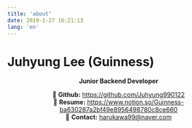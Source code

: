 ```yaml
---
title: 'about'
date: 2019-1-27 16:21:13
lang: 'en'
---
```


# Juhyung Lee (Guinness)

<div align="center">

**Junior Backend Developer**

🌱 **Github:** https://github.com/Juhyung990122<br>
🌱 **Resume:** https://www.notion.so/Guinness-ba630287a2bf49e8956498780c8ce660<br>
🌱 **Contact:** harukawa99@naver.com

</div>
